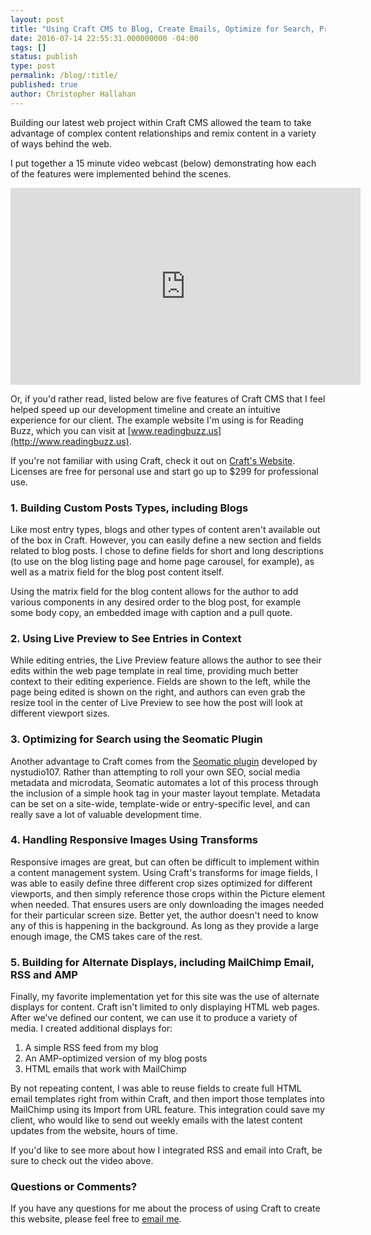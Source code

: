 ```yaml
---
layout: post
title: "Using Craft CMS to Blog, Create Emails, Optimize for Search, Produce Responsive Images and More"
date: 2016-07-14 22:55:31.000000000 -04:00
tags: []
status: publish
type: post
permalink: /blog/:title/
published: true
author: Christopher Hallahan
---
```


Building our latest web project within Craft CMS allowed the team to take advantage of complex content relationships and remix content in a variety of ways behind the web.  

I put together a 15 minute video webcast (below) demonstrating how each of the features were implemented behind the scenes.

<iframe width="560" height="315" src="https://www.youtube.com/embed/IISSWXs4mXw" frameborder="0" allowfullscreen></iframe>

Or, if you'd rather read, listed below are five features of Craft CMS that I feel helped speed up our development timeline and create an intuitive experience for our client.  The example website I'm using is for Reading Buzz, which you can visit at [www.readingbuzz.us](http://www.readingbuzz.us).

If you're not familiar with using Craft, check it out on [Craft's Website](http://www.craftcms.com).  Licenses are free for personal use and start go up to $299 for professional use.

### 1.  Building Custom Posts Types, including Blogs

Like most entry types, blogs and other types of content aren't available out of the box in Craft.  However, you can easily define a new section and fields related to blog posts.  I chose to define fields for short and long descriptions (to use on the blog listing page and home page carousel, for example), as well as a matrix field for the blog post content itself.

Using the matrix field for the blog content allows for the author to add various components in any desired order to the blog post, for example some body copy, an embedded image with caption and a pull quote.

### 2.  Using Live Preview to See Entries in Context

While editing entries, the Live Preview feature allows the author to see their edits within the web page template in real time, providing much better context to their editing experience.  Fields are shown to the left, while the page being edited is shown on the right, and authors can even grab the resize tool in the center of Live Preview to see how the post will look at different viewport sizes.

### 3.  Optimizing for Search using the Seomatic Plugin

Another advantage to Craft comes from the [Seomatic plugin](https://github.com/nystudio107/seomatic) developed by nystudio107.  Rather than attempting to roll your own SEO, social media metadata and microdata, Seomatic automates a lot of this process through the inclusion of a simple hook tag in your master layout template.  Metadata can be set on a site-wide, template-wide or entry-specific level, and can really save a lot of valuable development time.

### 4.  Handling Responsive Images Using Transforms

Responsive images are great, but can often be difficult to implement within a content management system.  Using Craft's transforms for image fields, I was able to easily define three different crop sizes optimized for different viewports, and then simply reference those crops within the Picture element when needed.  That ensures users are only downloading the images needed for their particular screen size.  Better yet, the author doesn't need to know any of this is happening in the background.  As long as they provide a large enough image, the CMS takes care of the rest.

### 5.  Building for Alternate Displays, including MailChimp Email, RSS and AMP

Finally, my favorite implementation yet for this site was the use of alternate displays for content.  Craft isn't limited to only displaying HTML web pages.  After we've defined our content, we can use it to produce a variety of media.  I created additional displays for:

1. A simple RSS feed from my blog
2. An AMP-optimized version of my blog posts
3. HTML emails that work with MailChimp

By not repeating content, I was able to reuse fields to create full HTML email templates right from within Craft, and then import those templates into MailChimp using its Import from URL feature.  This integration could save my client, who would like to send out weekly emails with the latest content updates from the website, hours of time.  

If you'd like to see more about how I integrated RSS and email into Craft, be sure to check out the video above.

### Questions or Comments?

If you have any questions for me about the process of using Craft to create this website, please feel free to [email me](mailto:chris@chrishallahan.com).
